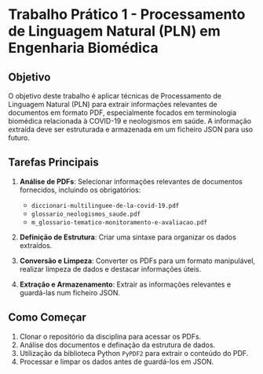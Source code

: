 # Trabalho Prático 1 - Processamento de Linguagem Natural (PLN) em Engenharia Biomédica

## Objetivo
O objetivo deste trabalho é aplicar técnicas de Processamento de Linguagem Natural (PLN) para extrair informações relevantes de documentos em formato PDF, especialmente focados em terminologia biomédica relacionada à COVID-19 e neologismos em saúde. A informação extraída deve ser estruturada e armazenada em um ficheiro JSON para uso futuro.

## Tarefas Principais
1. **Análise de PDFs**: Selecionar informações relevantes de documentos fornecidos, incluindo os obrigatórios:
   - `diccionari-multilinguee-de-la-covid-19.pdf`
   - `glossario_neologismos_saude.pdf`
   - `m_glossario-tematico-monitoramento-e-avaliacao.pdf`

2. **Definição de Estrutura**: Criar uma sintaxe para organizar os dados extraídos.

3. **Conversão e Limpeza**: Converter os PDFs para um formato manipulável, realizar limpeza de dados e destacar informações úteis.

4. **Extração e Armazenamento**: Extrair as informações relevantes e guardá-las num ficheiro JSON.


## Como Começar
1. Clonar o repositório da disciplina para acessar os PDFs.
2. Análise dos documentos e definação da estrutura de dados.
3. Utilização da biblioteca Python `PyPDF2` para extrair o conteúdo do PDF.
4. Processar e limpar os dados antes de guardá-los em JSON.
